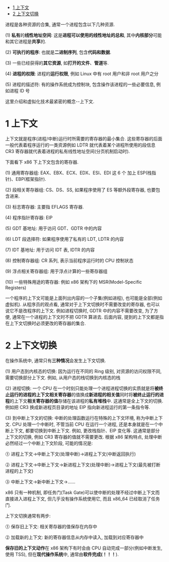 
<!-- @import "[TOC]" {cmd="toc" depthFrom=1 depthTo=6 orderedList=false} -->

<!-- code_chunk_output -->

- [1 上下文](#1-上下文)
- [2 上下文切换](#2-上下文切换)

<!-- /code_chunk_output -->

进程是各种资源的合集, 通常一个进程包含以下几种资源.

(1) **私有**的**线性地址空间**: 这是**进程可以使用的线性地址的总和**, 其中**内核部分**可能和其它进程是**共享**的.

(2) **可执行的程序**: 也就是**二进制序列**, 包含**代码和数据**.

(3) 一些已经获得的**其它资源**, 如**打开的文件**、**管道**等.

(4) **进程的权限**: 进程的**运行权限**, 例如 Linux 中有 root 用户和非 root 用户之分

(5) 进程的描述符: 有的操作系统成为控制块, 包含操作该进程的一些必要信息, 例如进程 ID 号

这里介绍和虚拟化技术最紧密的概念--上下文.

# 1 上下文

上下文就是程序(进程/中断)运行时所需要的寄存器的最小集合. 这些寄存器的后面一般代表着程序运行的一类资源例如 LDTR 就代表着某个进程所使用的段信息 CR3 寄存器就代表着进程的私有线性地址空间(分页机制启动时).

下面看下 x86 下上下文包含的寄存器.

(1) 通用寄存器组: EAX、EBX、ECX、EDX、ESI、EDI 这 6 个 加上 ESP(栈指针)、EBP(框架指针).

(2) 段相关寄存器组: CS、DS、SS, 如果程序使用了 ES 等额外段寄存器, 也要包含进来.

(3) 标志寄存器: 主要指 EFLAGS 寄存器.

(4) 程序指针寄存器: EIP

(5) GDT 基地址: 用于访问 GDT、GDTR 中的内容

(6) LDT 段选择符: 如果程序使用了私有的 LDT, LDTR 的内容

(7) IDT 基地址: 用于访问 IDT 表, IDTR 的内容

(8) 控制寄存器组: CR 系列, 表示当前程序运行时的 CPU 控制状态

(9) 浮点相关寄存器组: 用于浮点计算的一些寄存器组

(10) 一些特殊用途的寄存器: 例如 x86 架构下的 MSR(Model\-Specific Registers)

一个程序的上下文可能是上面列出内容的一个子集(例如进程), 也可能是全部(例如虚拟机). 从程序员的观点看, 通常对于上下文切换时不需要改变的寄存器, 也可以说它不是改程序的上下文. 例如进程切换时, GDTR 中的内容不需要改变, 为了方便, 通常在一个进程的上下文时不把 GDTR 算进去. 后面内容, 提到的上下文都是指在上下文切换时必须更改的寄存器的集合.

# 2 上下文切换

在操作系统中, 通常只有**三种情况**会发生上下文切换.

(1) 用户态到内核态的切换: 因为运行在不同的 Ring 级别, 对资源的访问权限不同, 需要切换部分上下文. 例如, 从用户态的栈切换到内核态的栈

(2) 进程切换: 一个 CPU 在一个时刻只能处理一个进程进程切换的实质就是将**被终止运行的进程的上下文相关寄存器**的值换成**新进程的相关值**同时将**被终止运行的进程**的上下文**相关寄存器的值**存储在该进程的**私有堆栈**中. 这通常是全上下文的切换. 例如把 CR3 换成新进程页目录的地址 EIP 指向新进程运行的第一条指令等.

(3) 到中断上下文的切换: 中断的处理函数运行在特殊的上下文环境, 称为中断上下文. CPU 处理一个中断时, 不管当前 CPU 在运行一个进程, 还是本身就是在一个中断上下文, 都要切换到中断上下文. 例如, 更改栈指针、EIP 变化等. 这通常是部分上下文的切换, 例如 CR3 寄存器的值就不需要更改. 根据 x86 架构特点, 处理中断必然经过一个中断上下文阶段, 可能的情况是:

⓵ 进程上下文→中断上下文(处理中断)→进程上下文(中断返回执行)

⓶ 进程上下文→中断上下文→新进程上下文(处理中断)→进程上下文(最先被打断进程的上下文)

⓷ 中断上下文→新中断上下文→......

x86 只有一种机制, 即任务门(Task Gate)可以使中断的处理不经过中断上下文而直接进入进程上下文, 但几乎没有操作系统使用它, 而且 x86\_64 已经取消了任务门.

上下文切换通常有两步:

⓵ 保存旧上下文: 相关寄存器的值保存在内存中

⓶ 加载新的上下文: 新的寄存器信息从内存中读入, 加载到对应寄存器中

**保存旧的上下文动作**在 x86 架构下有时会由 CPU 自动完成一部分(例如中断发生, 使用 TSS), 但在**现代操作系统**中, 通常由**软件完成(！！！**).

